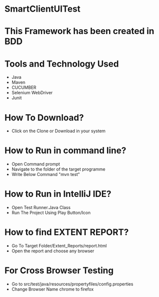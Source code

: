# SmartClientUITest
# This Framework has been created in BDD

# Tools and Technology Used
- Java
- Maven
- CUCUMBER
- Selenium WebDriver
- Junit

# How To Download?
- Click on the Clone or Download in your system

# How to Run in command line?
- Open Command prompt
- Navigate to the folder of the target programme
- Write Below Command "mvn test"

# How to Run in IntelliJ IDE?
- Open Test Runner.Java Class
- Run The Project Using Play Button/Icon

# How to find EXTENT REPORT?
- Go To Target Folder/Extent_Reports/report.html
- Open the report and choose any browser

# For Cross Browser Testing 
- Go to src/test/java/resources/propertyfiles/config.properties
- Change Browser Name chrome to firefox
